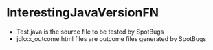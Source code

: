 # InterestingJavaVersionFN
* Test.java is the source file to be tested by SpotBugs
* jdkxx_outcome.html files are outcome files generated by SpotBugs
